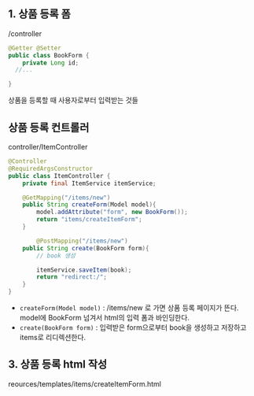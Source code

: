 ## 1. 상품 등록 폼

/controller

```java
@Getter @Setter
public class BookForm {
	private Long id;
  //...

}
```

상품을 등록할 때 사용자로부터 입력받는 것들 

## 상품 등록 컨트롤러

controller/ItemController

```java
@Controller
@RequiredArgsConstructor
public class ItemController {
    private final ItemService itemService;

    @GetMapping("/items/new")
    public String createForm(Model model){
        model.addAttribute("form", new BookForm());
        return "items/createItemForm";
    }

		@PostMapping("/items/new")
    public String create(BookForm form){
        // book 생성

        itemService.saveItem(book);
        return "redirect:/";
    }
}
```

- `createForm(Model model)` : /items/new 로 가면 상품 등록 페이지가 뜬다. model에 BookForm 넘겨서 html의 입력 폼과 바인딩한다.
- `create(BookForm form)` : 입력받은 form으로부터 book을 생성하고 저장하고 items로 리디렉션한다.

## 3. 상품 등록 html 작성

reources/templates/items/createItemForm.html
